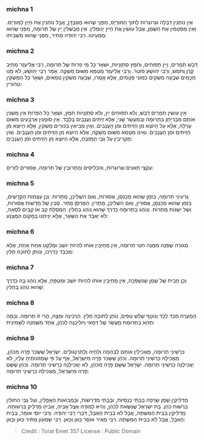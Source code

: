 
### michna 1
אֵין נוֹתְנִין דְּבֵלָה וּגְרוֹגָרוֹת לְתוֹךְ הַמּוּרְיָס, מִפְּנֵי שֶׁהוּא מְאַבְּדָן, אֲבָל נוֹתְנִין אֶת הַיַּיִן לַמּוּרְיָס. וְאֵין מְפַטְּמִין אֶת הַשֶּׁמֶן, אֲבָל עוֹשִׂין אֶת הַיַּיִן יֵנוּמְלִין. אֵין מְבַשְּׁלִין יַיִן שֶׁל תְּרוּמָה, מִפְּנֵי שֶׁהוּא מַמְעִיטוֹ. רַבִּי יְהוּדָה מַתִּיר, מִפְּנֵי שֶׁהוּא מַשְׁבִּיחוֹ:

### michna 2
דְּבַשׁ תְּמָרִים, וְיֵין תַּפּוּחִים, וְחֹמֶץ סִתְוָנִיּוֹת, וּשְׁאָר כָּל מֵי פֵרוֹת שֶׁל תְּרוּמָה, רַבִּי אֱלִיעֶזֶר מְחַיֵּב קֶרֶן וְחֹמֶשׁ, וְרַבִּי יְהוֹשֻׁעַ פּוֹטֵר. וְרַבִּי אֱלִיעֶזֶר מְטַמֵּא מִשּׁוּם מַשְׁקֶה. אָמַר רַבִּי יְהוֹשֻׁעַ, לֹא מָנוּ חֲכָמִים שִׁבְעָה מַשְׁקִים כְּמוֹנֵי פְטָמִים, אֶלָּא אָמְרוּ, שִׁבְעָה מַשְׁקִין טְמֵאִים, וּשְׁאָר כָּל הַמַּשְׁקִין טְהוֹרִין:

### michna 3
אֵין עוֹשִׂין תְּמָרִים דְּבַשׁ, וְלֹא תַפּוּחִים יַיִן, וְלֹא סִתְוָנִיּוֹת חֹמֶץ, וּשְׁאָר כָּל הַפֵּרוֹת אֵין מְשַׁנִּין אוֹתָם מִבְּרִיָּתָן בִּתְרוּמָה וּבְמַעֲשֵׂר שֵׁנִי, אֶלָּא זֵיתִים וַעֲנָבִים בִּלְבָד. אֵין סוֹפְגִין אַרְבָּעִים מִשּׁוּם עָרְלָה, אֶלָּא עַל הַיּוֹצֵא מִן הַזֵּיתִים וּמִן הָעֲנָבִים. וְאֵין מְבִיאִין בִּכּוּרִים מַשְׁקִין, אֶלָּא הַיּוֹצֵא מִן הַזֵּיתִים וּמִן הָעֲנָבִים. וְאֵינוֹ מִטַּמֵּא מִשּׁוּם מַשְׁקֶה, אֶלָּא הַיּוֹצֵא מִן הַזֵּיתִים וּמִן הָעֲנָבִים. וְאֵין מַקְרִיבִין עַל גַּבֵּי הַמִּזְבֵּחַ, אֶלָּא הַיּוֹצֵא מִן הַזֵּיתִים וּמִן הָעֲנָבִים:

### michna 4
עֻקְצֵי תְאֵנִים וּגְרוֹגָרוֹת, וְהַכְּלִיסִים וְהֶחָרוּבִין שֶׁל תְּרוּמָה, אֲסוּרִים לְזָרִים:

### michna 5
גַּרְעִינֵי תְרוּמָה, בִּזְמַן שֶׁהוּא מְכַנְּסָן, אֲסוּרוֹת, וְאִם הִשְׁלִיכָן, מֻתָּרוֹת. וְכֵן עַצְמוֹת הַקָּדָשִׁים, בִּזְמַן שֶׁהוּא מְכַנְּסָן, אֲסוּרִין, וְאִם הִשְׁלִיכָן, מֻתָּרִין. הַמֻּרְסָן מֻתָּר. סֻבִּין שֶׁל חֲדָשׁוֹת אֲסוּרוֹת, וְשֶׁל יְשָׁנוֹת מֻתָּרוֹת. וְנוֹהֵג בַּתְּרוּמָה כְּדֶרֶךְ שֶׁהוּא נוֹהֵג בַּחֻלִּין. הַמְסַלֵּת קַב אוֹ קַבַּיִם לִסְאָה, לֹא יְאַבֵּד אֶת הַשְּׁאָר, אֶלָּא יַנִּיחֶנּוּ בְּמָקוֹם הַמֻּצְנָע:

### michna 6
מְגוּרָה שֶׁפִּנָּה מִמֶּנָּה חִטֵּי תְרוּמָה, אֵין מְחַיְּבִין אוֹתוֹ לִהְיוֹת יוֹשֵׁב וּמְלַקֵּט אַחַת אַחַת, אֶלָּא מְכַבֵּד כְּדַרְכּוֹ, וְנוֹתֵן לְתוֹכָהּ חֻלִּין:

### michna 7
וְכֵן חָבִית שֶׁל שֶׁמֶן שֶׁנִּשְׁפְּכָה, אֵין מְחַיְּבִין אוֹתוֹ לִהְיוֹת יוֹשֵׁב וּמְטַפֵּחַ, אֶלָּא נוֹהֵג בָּהּ כְּדֶרֶךְ שֶׁהוּא נוֹהֵג בְּחֻלִּין:

### michna 8
הַמְעָרֶה מִכַּד לְכַד וְנוֹטֵף שָׁלֹשׁ טִפִּים, נוֹתֵן לְתוֹכָהּ חֻלִּין. הִרְכִּינָהּ וּמִצָּהּ, הֲרֵי זוֹ תְרוּמָה. וְכַמָּה תְהֵא בִתְרוּמַת מַעֲשֵׂר שֶׁל דְּמַאי וְיוֹלִיכֶנָּה לַכֹּהֵן, אֶחָד מִשְּׁמֹנָה לַשְּׁמִינִית:

### michna 9
כַּרְשִׁינֵי תְרוּמָה, מַאֲכִילִין אוֹתָם לַבְּהֵמָה וְלַחַיָּה וְלַתַּרְנְגוֹלִים. יִשְׂרָאֵל שֶׁשָּׂכַר פָּרָה מִכֹּהֵן, מַאֲכִילָהּ כַּרְשִׁינֵי תְרוּמָה. וְכֹהֵן שֶׁשָּׂכַר פָּרָה מִיִּשְׂרָאֵל, אַף עַל פִּי שֶׁמְּזוֹנוֹתֶיהָ עָלָיו, לֹא יַאֲכִילֶנָּה כַרְשִׁינֵי תְרוּמָה. יִשְׂרָאֵל שֶׁשָּׁם פָּרָה מִכֹּהֵן, לֹא יַאֲכִילֶנָּה כַרְשִׁינֵי תְרוּמָה. וְכֹהֵן שֶׁשָּׁם פָּרָה מִיִּשְׂרָאֵל, מַאֲכִילָהּ כַּרְשִׁינֵי תְרוּמָה:

### michna 10
מַדְלִיקִין שֶׁמֶן שְׂרֵפָה בְּבָתֵּי כְנֵסִיּוֹת, וּבְבָתֵּי מִדְרָשׁוֹת, וּבַמְּבוֹאוֹת הָאֲפֵלִין, וְעַל גַּבֵּי הַחוֹלִין בִּרְשׁוּת כֹּהֵן. בַּת יִשְׂרָאֵל שֶׁנִּשֵּׂאת לְכֹהֵן, וְהִיא לְמוּדָה אֵצֶל אָבִיהָ, אָבִיהָ מַדְלִיק בִּרְשׁוּתָהּ. מַדְלִיקִין בְּבֵית הַמִּשְׁתֶּה, אֲבָל לֹא בְבֵית הָאֵבֶל, דִּבְרֵי רַבִּי יְהוּדָה. וְרַבִּי יוֹסֵי אוֹמֵר, בְּבֵית הָאֵבֶל, אֲבָל לֹא בְבֵית הַמִּשְׁתֶּה. רַבִּי מֵאִיר אוֹסֵר כָּאן וְכָאן. רַבִּי שִׁמְעוֹן מַתִּיר כָּאן וְכָאן:

>Credit : Torat Emet 357
>License : Public Domain 